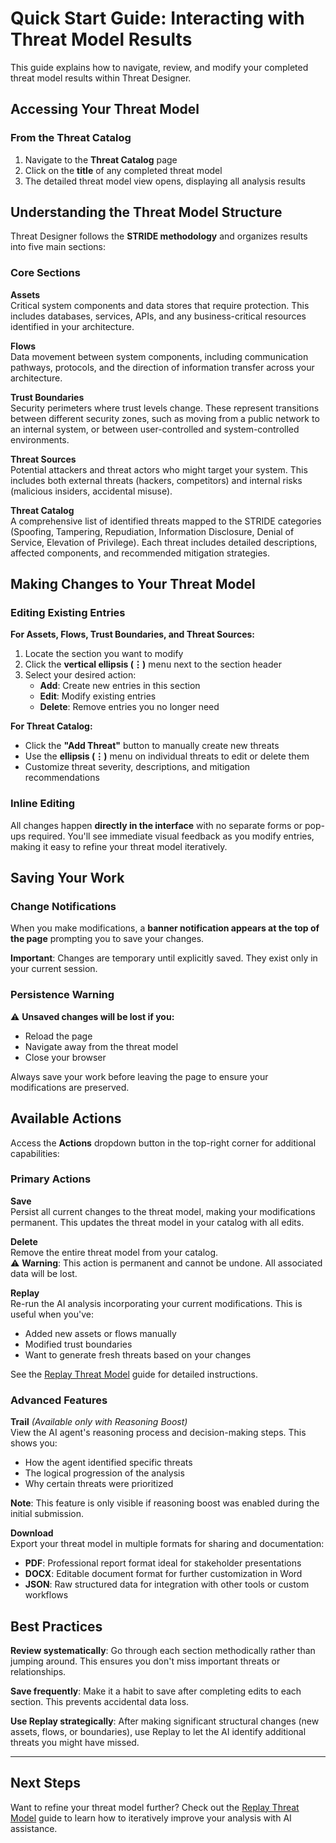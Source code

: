 # Quick Start Guide: Interacting with Threat Model Results

This guide explains how to navigate, review, and modify your completed threat model results within Threat Designer.

## Accessing Your Threat Model

### From the Threat Catalog

1. Navigate to the **Threat Catalog** page
2. Click on the **title** of any completed threat model
3. The detailed threat model view opens, displaying all analysis results

## Understanding the Threat Model Structure

Threat Designer follows the **STRIDE methodology** and organizes results into five main sections:

### Core Sections

**Assets**  
Critical system components and data stores that require protection. This includes databases, services, APIs, and any business-critical resources identified in your architecture.

**Flows**  
Data movement between system components, including communication pathways, protocols, and the direction of information transfer across your architecture.

**Trust Boundaries**  
Security perimeters where trust levels change. These represent transitions between different security zones, such as moving from a public network to an internal system, or between user-controlled and system-controlled environments.

**Threat Sources**  
Potential attackers and threat actors who might target your system. This includes both external threats (hackers, competitors) and internal risks (malicious insiders, accidental misuse).

**Threat Catalog**  
A comprehensive list of identified threats mapped to the STRIDE categories (Spoofing, Tampering, Repudiation, Information Disclosure, Denial of Service, Elevation of Privilege). Each threat includes detailed descriptions, affected components, and recommended mitigation strategies.

## Making Changes to Your Threat Model

### Editing Existing Entries

**For Assets, Flows, Trust Boundaries, and Threat Sources:**

1. Locate the section you want to modify
2. Click the **vertical ellipsis (⋮)** menu next to the section header
3. Select your desired action:
   - **Add**: Create new entries in this section
   - **Edit**: Modify existing entries
   - **Delete**: Remove entries you no longer need

**For Threat Catalog:**

- Click the **"Add Threat"** button to manually create new threats
- Use the **ellipsis (⋮)** menu on individual threats to edit or delete them
- Customize threat severity, descriptions, and mitigation recommendations

### Inline Editing

All changes happen **directly in the interface** with no separate forms or pop-ups required. You'll see immediate visual feedback as you modify entries, making it easy to refine your threat model iteratively.

## Saving Your Work

### Change Notifications

When you make modifications, a **banner notification appears at the top of the page** prompting you to save your changes.

**Important**: Changes are temporary until explicitly saved. They exist only in your current session.

### Persistence Warning

⚠️ **Unsaved changes will be lost if you:**

- Reload the page
- Navigate away from the threat model
- Close your browser

Always save your work before leaving the page to ensure your modifications are preserved.

## Available Actions

Access the **Actions** dropdown button in the top-right corner for additional capabilities:

### Primary Actions

**Save**  
Persist all current changes to the threat model, making your modifications permanent. This updates the threat model in your catalog with all edits.

**Delete**  
Remove the entire threat model from your catalog.  
⚠️ **Warning**: This action is permanent and cannot be undone. All associated data will be lost.

**Replay**  
Re-run the AI analysis incorporating your current modifications. This is useful when you've:

- Added new assets or flows manually
- Modified trust boundaries
- Want to generate fresh threats based on your changes

See the [Replay Threat Model](./replay-threat-model.md) guide for detailed instructions.

### Advanced Features

**Trail** _(Available only with Reasoning Boost)_  
View the AI agent's reasoning process and decision-making steps. This shows you:

- How the agent identified specific threats
- The logical progression of the analysis
- Why certain threats were prioritized

**Note**: This feature is only visible if reasoning boost was enabled during the initial submission.

**Download**  
Export your threat model in multiple formats for sharing and documentation:

- **PDF**: Professional report format ideal for stakeholder presentations
- **DOCX**: Editable document format for further customization in Word
- **JSON**: Raw structured data for integration with other tools or custom workflows

## Best Practices

**Review systematically**: Go through each section methodically rather than jumping around. This ensures you don't miss important threats or relationships.

**Save frequently**: Make it a habit to save after completing edits to each section. This prevents accidental data loss.

**Use Replay strategically**: After making significant structural changes (new assets, flows, or boundaries), use Replay to let the AI identify additional threats you might have missed.

---

## Next Steps

Want to refine your threat model further? Check out the [Replay Threat Model](./replay-threat-model.md) guide to learn how to iteratively improve your analysis with AI assistance.
